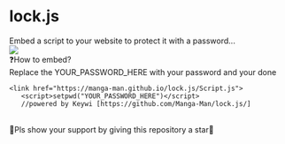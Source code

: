 # lock.js
Embed a script to your website to protect it with a password...
<br>
<img src="https://i.ibb.co/37RR5Sr/ezgif-com-gif-maker-1.gif">
<br>
❓How to embed?<br>
Replace the YOUR_PASSWORD_HERE with your password and your done
<br>
```
<link href="https://manga-man.github.io/lock.js/Script.js">
   <script>setpwd("YOUR_PASSWORD_HERE")</script>
   //powered by Keywi [https://github.com/Manga-Man/lock.js/] 
   ```
<br>
🌟Pls show your support by giving this repository a star🌟<br>


